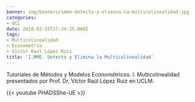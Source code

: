 ```yaml
---
banner: img/banners/imme-detecta-y-elimina-la-multicolinealidad.jpg
categories:
- UCL
date: 2018-02-15T17:34:25.000Z
tags:
- Multicolinealidad
- Econometría
- Víctor Raúl López Ruiz
title: 'I.MME. Detecta y Elimina la Multicolinealidad'
---
```


Tutoriales de Métodos y Modelos Econométricos. I. Multicolinealidad presentados por Prof. Dr, Víctor Raúl López Ruiz en UCLM.

{{< youtube PHADSShe-UE >}}
